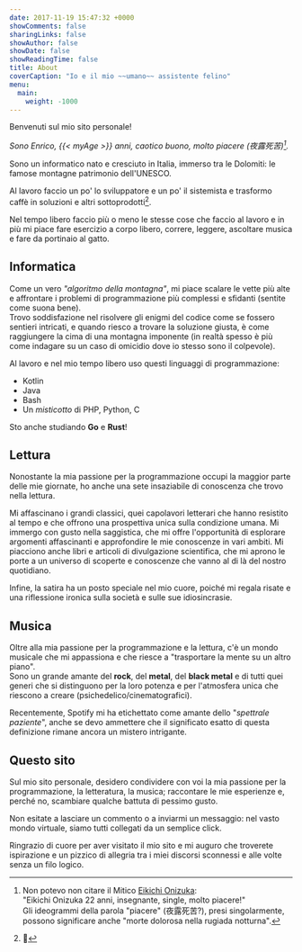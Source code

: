 ```yaml
---
date: 2017-11-19 15:47:32 +0000
showComments: false
sharingLinks: false
showAuthor: false
showDate: false
showReadingTime: false
title: About
coverCaption: "Io e il mio ~~umano~~ assistente felino"
menu:
  main:
    weight: -1000
---
```

Benvenuti sul mio sito personale!  

*Sono Enrico, {{< myAge >}} anni, caotico buono, molto piacere (夜露死苦)[^0].*

Sono un informatico nato e cresciuto in Italia, immerso tra le Dolomiti: le famose montagne patrimonio dell'UNESCO.

Al lavoro faccio un po' lo sviluppatore e un po' il sistemista e trasformo caffè in soluzioni e altri sottoprodotti[^1].

Nel tempo libero faccio più o meno le stesse cose che faccio al lavoro e in più mi piace fare esercizio a corpo libero, correre, leggere, ascoltare musica e fare da portinaio al gatto.

## Informatica

Come un vero *"algoritmo della montagna"*, mi piace scalare le vette più alte e affrontare i problemi di programmazione più complessi e sfidanti (sentite come suona bene).  
Trovo soddisfazione nel risolvere gli enigmi del codice come se fossero sentieri intricati, e quando riesco a trovare la soluzione giusta, è come raggiungere la cima di una montagna imponente (in realtà spesso è più come indagare su un caso di omicidio dove io stesso sono il colpevole).

Al lavoro e nel mio tempo libero uso questi linguaggi di programmazione:
* Kotlin
* Java
* Bash
* Un *misticotto* di PHP, Python, C

Sto anche studiando **Go** e **Rust**!

## Lettura

Nonostante la mia passione per la programmazione occupi la maggior parte delle mie giornate, ho anche una sete insaziabile di conoscenza che trovo nella lettura.  

Mi affascinano i grandi classici, quei capolavori letterari che hanno resistito al tempo e che offrono una prospettiva unica sulla condizione umana.  Mi immergo con gusto nella saggistica, che mi offre l'opportunità di esplorare argomenti affascinanti e approfondire le mie conoscenze in vari ambiti.  Mi piacciono anche libri e articoli di divulgazione scientifica, che mi aprono le porte a un universo di scoperte e conoscenze che vanno al di là del nostro quotidiano.  

Infine, la satira ha un posto speciale nel mio cuore, poiché mi regala risate e una riflessione ironica sulla società e sulle sue idiosincrasie.

## Musica

Oltre alla mia passione per la programmazione e la lettura, c'è un mondo musicale che mi appassiona e che riesce a "trasportare la mente su un altro piano".  
Sono un grande amante del **rock**, del **metal**, del **black metal** e di tutti quei generi che si distinguono per la loro potenza e per l'atmosfera unica che riescono a creare (psichedelico/cinematografici).    

Recentemente, Spotify mi ha etichettato come amante dello "*spettrale paziente*", anche se devo ammettere che il significato esatto di questa definizione rimane ancora un mistero intrigante.

## Questo sito

Sul mio sito personale, desidero condividere con voi la mia passione per la programmazione, la letteratura, la musica; raccontare le mie esperienze e, perché no, scambiare qualche battuta di pessimo gusto.  

Non esitate a lasciare un commento o a inviarmi un messaggio: nel vasto mondo virtuale, siamo tutti collegati da un semplice click.

Ringrazio di cuore per aver visitato il mio sito e mi auguro che troverete ispirazione e un pizzico di allegria tra i miei discorsi sconnessi e alle volte senza un filo logico.

[^0]: Non potevo non citare il Mitico [Eikichi Onizuka](https://it.wikipedia.org/wiki/Great_Teacher_Onizuka):  
"Eikichi Onizuka 22 anni, insegnante, single, molto piacere!"  
Gli ideogrammi della parola "piacere" (夜露死苦?), presi singolarmente, possono significare anche "morte dolorosa nella rugiada notturna".

[^1]: 💩